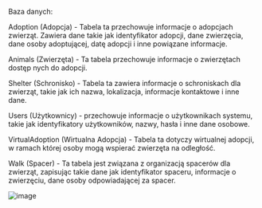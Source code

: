 Baza danych:

Adoption (Adopcja) - Tabela ta przechowuje informacje o adopcjach zwierząt. Zawiera dane takie jak identyfikator adopcji, dane zwierzęcia, dane osoby adoptującej, datę adopcji i inne powiązane informacje.

Animals (Zwierzęta) - Ta tabela przechowuje informacje o zwierzętach dostęp nych do adopcji.

Shelter (Schronisko) - Tabela ta zawiera informacje o schroniskach dla zwierząt, takie jak ich nazwa, lokalizacja, informacje kontaktowe i inne dane.

Users (Użytkownicy) -  przechowuje informacje o użytkownikach systemu, takie jak identyfikatory użytkowników, nazwy, hasła i inne dane osobowe.

VirtualAdoption (Wirtualna Adopcja) - Tabela ta dotyczy wirtualnej adopcji, w ramach której osoby mogą wspierać zwierzęta na odległość.

Walk (Spacer) - Ta tabela jest związana z organizacją spacerów dla zwierząt, zapisując takie dane jak identyfikator spaceru, informacje o zwierzęciu, dane osoby odpowiadającej za spacer.

![image](https://github.com/chati112/animalover-in-progress-/assets/133596038/42d434ae-60d8-4016-8d11-f25065bbac3e)
